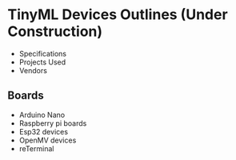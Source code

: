 # TinyML Devices Outlines (Under Construction)

- Specifications
- Projects Used
- Vendors

## Boards

- Arduino Nano
- Raspberry pi boards
- Esp32 devices
- OpenMV devices
- reTerminal
